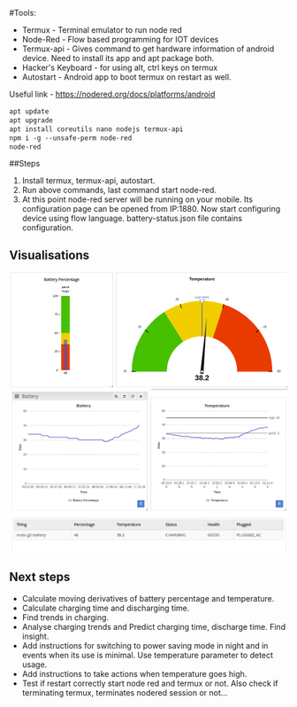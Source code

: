 

#Tools:
- Termux - Terminal emulator to run node red 
- Node-Red - Flow based programming for IOT devices
- Termux-api - Gives command to get hardware information of android device. Need to install its app and apt package both.
- Hacker's Keyboard - for using alt, ctrl keys on termux
- Autostart - Android app to boot termux on restart as well.


Useful link - 
https://nodered.org/docs/platforms/android

```
apt update
apt upgrade
apt install coreutils nano nodejs termux-api
npm i -g --unsafe-perm node-red
node-red
```

##Steps
1) Install termux, termux-api, autostart.
2) Run above commands, last command start node-red.
3) At this point node-red server will be running on your mobile. Its configuration page can be opened from IP:1880. Now start configuring device using flow language. battery-status.json file contains configuration.

## Visualisations
![Current Values](Current_Values.png?raw=true 'Current Values')
![Trend](Trend.png?raw=true 'Trend')

## Next steps
- Calculate moving derivatives of battery percentage and temperature.
- Calculate charging time and discharging time.
- Find trends in charging.
- Analyse charging trends and Predict charging time, discharge time. Find insight.
- Add instructions for switching to power saving mode in night and in events when its use is minimal. Use temperature parameter to detect usage.
- Add instructions to take actions when temperature goes high.
- Test if restart correctly start node red and termux or not. Also check if terminating termux, terminates nodered session or not...


